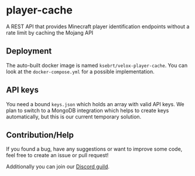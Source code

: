 # player-cache
A REST API that provides Minecraft player identification endpoints without a rate limit by caching the Mojang API

## Deployment
The auto-built docker image is named `ksebrt/velox-player-cache`. You can look at the `docker-compose.yml` for a possible
implementation.

## API keys
You need a bound `keys.json` which holds an array with valid API keys. We plan to switch to a MongoDB
integration which helps to create keys automatically, but this is our current temporary solution.

## Contribution/Help
If you found a bug, have any suggestions or want to improve some code, feel free to create an issue or pull request!

Additionally you can join our [Discord guild](https://discord.gg/Q6ZXBvU).
